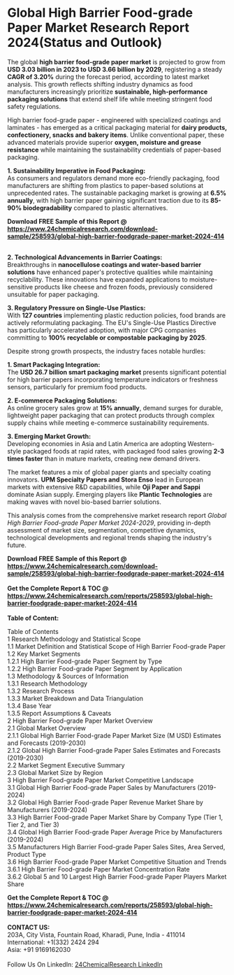 <h1>Global High Barrier Food-grade Paper Market Research Report 2024(Status and Outlook)</h1><p>The global <strong>high barrier food-grade paper market</strong> is projected to grow from <strong>USD 3.03 billion in 2023 to USD 3.66 billion by 2029</strong>, registering a steady <strong>CAGR of 3.20%</strong> during the forecast period, according to latest market analysis. This growth reflects shifting industry dynamics as food manufacturers increasingly prioritize <strong>sustainable, high-performance packaging solutions</strong> that extend shelf life while meeting stringent food safety regulations.</p><p>High barrier food-grade paper - engineered with specialized coatings and laminates - has emerged as a critical packaging material for <strong>dairy products, confectionery, snacks and bakery items</strong>. Unlike conventional paper, these advanced materials provide superior <strong>oxygen, moisture and grease resistance</strong> while maintaining the sustainability credentials of paper-based packaging.</p><p><strong>1. Sustainability Imperative in Food Packaging:</strong><br>
As consumers and regulators demand more eco-friendly packaging, food manufacturers are shifting from plastics to paper-based solutions at unprecedented rates. The sustainable packaging market is growing at <strong>6.5% annually</strong>, with high barrier paper gaining significant traction due to its <strong>85-90% biodegradability</strong> compared to plastic alternatives.</p><div><b>Download FREE Sample of this Report @ 
            <a href="https://www.24chemicalresearch.com/download-sample/258593/global-high-barrier-foodgrade-paper-market-2024-414">
            https://www.24chemicalresearch.com/download-sample/258593/global-high-barrier-foodgrade-paper-market-2024-414</a></b></div><br><p><strong>2. Technological Advancements in Barrier Coatings:</strong><br>
Breakthroughs in <strong>nanocellulose coatings and water-based barrier solutions</strong> have enhanced paper's protective qualities while maintaining recyclability. These innovations have expanded applications to moisture-sensitive products like cheese and frozen foods, previously considered unsuitable for paper packaging.</p><p><strong>3. Regulatory Pressure on Single-Use Plastics:</strong><br>
With <strong>127 countries</strong> implementing plastic reduction policies, food brands are actively reformulating packaging. The EU's Single-Use Plastics Directive has particularly accelerated adoption, with major CPG companies committing to <strong>100% recyclable or compostable packaging by 2025</strong>.</p><p>Despite strong growth prospects, the industry faces notable hurdles:</p><p><strong>1. Smart Packaging Integration:</strong><br>
The <strong>USD 26.7 billion smart packaging market</strong> presents significant potential for high barrier papers incorporating temperature indicators or freshness sensors, particularly for premium food products.</p><p><strong>2. E-commerce Packaging Solutions:</strong><br>
As online grocery sales grow at <strong>15% annually</strong>, demand surges for durable, lightweight paper packaging that can protect products through complex supply chains while meeting e-commerce sustainability requirements.</p><p><strong>3. Emerging Market Growth:</strong><br>
Developing economies in Asia and Latin America are adopting Western-style packaged foods at rapid rates, with packaged food sales growing <strong>2-3 times faster</strong> than in mature markets, creating new demand drivers.</p><p>The market features a mix of global paper giants and specialty coating innovators. <strong>UPM Specialty Papers and Stora Enso</strong> lead in European markets with extensive R&amp;D capabilities, while <strong>Oji Paper and Sappi</strong> dominate Asian supply. Emerging players like <strong>Plantic Technologies</strong> are making waves with novel bio-based barrier solutions.</p><p>This analysis comes from the comprehensive market research report <em>Global High Barrier Food-grade Paper Market 2024-2029</em>, providing in-depth assessment of market size, segmentation, competitive dynamics, technological developments and regional trends shaping the industry's future.</p><div><b>Download FREE Sample of this Report @ 
            <a href="https://www.24chemicalresearch.com/download-sample/258593/global-high-barrier-foodgrade-paper-market-2024-414">
            https://www.24chemicalresearch.com/download-sample/258593/global-high-barrier-foodgrade-paper-market-2024-414</a></b></div><br><div><b>Get the Complete Report & TOC @ 
            <a href="https://www.24chemicalresearch.com/reports/258593/global-high-barrier-foodgrade-paper-market-2024-414">
            https://www.24chemicalresearch.com/reports/258593/global-high-barrier-foodgrade-paper-market-2024-414</a></b></div><br>
            <b>Table of Content:</b><p>Table of Contents<br />
1 Research Methodology and Statistical Scope<br />
1.1 Market Definition and Statistical Scope of High Barrier Food-grade Paper<br />
1.2 Key Market Segments<br />
1.2.1 High Barrier Food-grade Paper Segment by Type<br />
1.2.2 High Barrier Food-grade Paper Segment by Application<br />
1.3 Methodology & Sources of Information<br />
1.3.1 Research Methodology<br />
1.3.2 Research Process<br />
1.3.3 Market Breakdown and Data Triangulation<br />
1.3.4 Base Year<br />
1.3.5 Report Assumptions & Caveats<br />
2 High Barrier Food-grade Paper Market Overview<br />
2.1 Global Market Overview<br />
2.1.1 Global High Barrier Food-grade Paper Market Size (M USD) Estimates and Forecasts (2019-2030)<br />
2.1.2 Global High Barrier Food-grade Paper Sales Estimates and Forecasts (2019-2030)<br />
2.2 Market Segment Executive Summary<br />
2.3 Global Market Size by Region<br />
3 High Barrier Food-grade Paper Market Competitive Landscape<br />
3.1 Global High Barrier Food-grade Paper Sales by Manufacturers (2019-2024)<br />
3.2 Global High Barrier Food-grade Paper Revenue Market Share by Manufacturers (2019-2024)<br />
3.3 High Barrier Food-grade Paper Market Share by Company Type (Tier 1, Tier 2, and Tier 3)<br />
3.4 Global High Barrier Food-grade Paper Average Price by Manufacturers (2019-2024)<br />
3.5 Manufacturers High Barrier Food-grade Paper Sales Sites, Area Served, Product Type<br />
3.6 High Barrier Food-grade Paper Market Competitive Situation and Trends<br />
3.6.1 High Barrier Food-grade Paper Market Concentration Rate<br />
3.6.2 Global 5 and 10 Largest High Barrier Food-grade Paper Players Market Share </p><div><b>Get the Complete Report & TOC @ 
            <a href="https://www.24chemicalresearch.com/reports/258593/global-high-barrier-foodgrade-paper-market-2024-414">
            https://www.24chemicalresearch.com/reports/258593/global-high-barrier-foodgrade-paper-market-2024-414</a></b></div><br><b>CONTACT US:</b><br>
            203A, City Vista, Fountain Road, Kharadi, Pune, India - 411014<br>
            International: +1(332) 2424 294<br>
            Asia: +91 9169162030 <br><br>
            Follow Us On LinkedIn: <a href="https://www.linkedin.com/company/24chemicalresearch/">24ChemicalResearch LinkedIn</a>